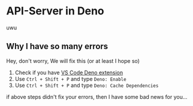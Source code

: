 # API-Server in Deno
uwu

## Why I have so many errors
Hey, don't worry, We will fix this (or at least I hope so)

1. Check if you have [VS Code Deno extension](https://marketplace.visualstudio.com/items?itemName=denoland.vscode-deno)
2. Use `Ctrl + Shift + P` and type `Deno: Enable`
3. Use `Ctrl + Shift + P` and type `Deno: Cache Dependencies`

if above steps didn't fix your errors, then I have some bad news for you...